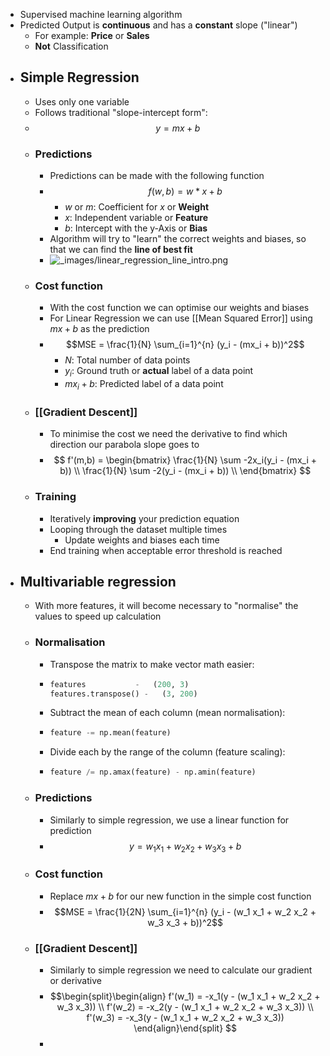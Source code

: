 - Supervised machine learning algorithm
- Predicted Output is **continuous** and has a **constant** slope ("linear")
	- For example: **Price** or **Sales**
	- **Not** Classification
- ## Simple Regression
	- Uses only one variable
	- Follows traditional "slope-intercept form":
	- $$y=mx+b$$
	- ### Predictions
		- Predictions can be made with the following function
		- $$f(w, b) = w * x + b$$
			- $w$ or $m$: Coefficient for $x$ or **Weight**
			- $x$: Independent variable or **Feature**
			- $b$: Intercept with the y-Axis or **Bias**
		- Algorithm will try to "learn" the correct weights and biases, so that we can find the **line of best fit**
		- ![_images/linear_regression_line_intro.png](https://ml-cheatsheet.readthedocs.io/en/latest/_images/linear_regression_line_intro.png)
	- ### Cost function
		- With the cost function we can optimise our weights and biases
		- For Linear Regression we can use [[Mean Squared Error]] using $mx+b$ as the prediction
		- $$MSE =  \frac{1}{N} \sum_{i=1}^{n} (y_i - (mx_i + b))^2$$
			- $N$: Total number of data points
			- $y_i$: Ground truth or **actual** label of a data point
			- $mx_i + b$: Predicted label of a data point
	- ### [[Gradient Descent]]
		- To minimise the cost we need the derivative to find which direction our parabola slope goes to
		- $$
		  f'(m,b) =
		    \begin{bmatrix}
		       \frac{1}{N} \sum -2x_i(y_i - (mx_i + b)) \\
		       \frac{1}{N} \sum -2(y_i - (mx_i + b)) \\
		    \end{bmatrix}
		  $$
	- ### Training
		- Iteratively **improving** your prediction equation
		- Looping through the dataset multiple times
			- Update weights and biases each time
		- End training when acceptable error threshold is reached
- ## Multivariable regression
	- With more features, it will become necessary to "normalise" the values to speed up calculation
	- ### Normalisation
		- Transpose the matrix to make vector math easier:
		- ```python
		  features     		 -   (200, 3)
		  features.transpose() -   (3, 200)
		  ```
		- Subtract the mean of each column (mean normalisation):
		- ```python
		  feature -= np.mean(feature)
		  ```
		- Divide each by the range of the column (feature scaling):
		- ```python
		  feature /= np.amax(feature) - np.amin(feature)
		  ```
	- ### Predictions
		- Similarly to simple regression, we use a linear function for prediction
		- $$y = w_1 x_1 + w_2 x_2 + w_3 x_3 + b$$
	- ### Cost function
		- Replace $mx+b$ for our new function in the simple cost function
		- $$MSE =  \frac{1}{2N} \sum_{i=1}^{n} (y_i - (w_1 x_1 + w_2 x_2 + w_3 x_3 + b))^2$$
	- ### [[Gradient Descent]]
		- Similarly to simple regression we need to calculate our gradient or derivative
		- $$\begin{split}\begin{align}
		  f'(w_1) = -x_1(y - (w_1 x_1 + w_2 x_2 + w_3 x_3)) \\
		  f'(w_2) = -x_2(y - (w_1 x_1 + w_2 x_2 + w_3 x_3)) \\
		  f'(w_3) = -x_3(y - (w_1 x_1 + w_2 x_2 + w_3 x_3))
		  \end{align}\end{split}
		  $$
		-